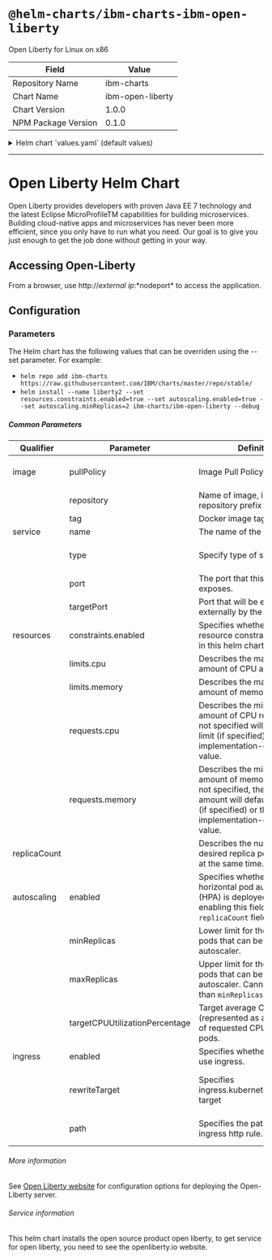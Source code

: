 # `@helm-charts/ibm-charts-ibm-open-liberty`

Open Liberty for Linux on x86

| Field               | Value            |
| ------------------- | ---------------- |
| Repository Name     | ibm-charts       |
| Chart Name          | ibm-open-liberty |
| Chart Version       | 1.0.0            |
| NPM Package Version | 0.1.0            |

<details>

<summary>Helm chart `values.yaml` (default values)</summary>

```yaml
###############################################################################
# Licensed Materials - Property of IBM.
# Copyright IBM Corporation 2017. All Rights Reserved.
# U.S. Government Users Restricted Rights - Use, duplication or disclosure
# restricted by GSA ADP Schedule Contract with IBM Corp.
#
# Contributors:
#  IBM Corporation - initial API and implementation
###############################################################################

###############################################################################
## Common image variables
###############################################################################
image:
  repository: openliberty/open-liberty
  tag: latest
  pullPolicy: IfNotPresent

service:
  type: NodePort
  name: openliberty
  port: 9080
  targetPort: 9080

###############################################################################
## Auto scaling
###############################################################################
replicaCount: 1
autoscaling:
  enabled: false
  minReplicas: 1
  maxReplicas: 10
  targetCPUUtilizationPercentage: 50

###############################################################################
## Resource constraints
###############################################################################
resources:
  constraints:
    enabled: false
  requests:
    cpu: 500m
    memory: 512Mi
  limits:
    cpu: 500m
    memory: 512Mi
ingress:
  enabled: false
  rewriteTarget: '/'
  path: '/openliberty'
```

</details>

---

# Open Liberty Helm Chart

Open Liberty provides developers with proven Java EE 7 technology and the latest Eclipse MicroProfileTM capabilities for building microservices. Building cloud-native apps and microservices has never been more efficient, since you only have to run what you need. Our goal is to give you just enough to get the job done without getting in your way.

## Accessing Open-Liberty

From a browser, use http://*external ip*:*nodeport\* to access the application.

## Configuration

### Parameters

The Helm chart has the following values that can be overriden using the --set parameter. For example:

- `helm repo add ibm-charts https://raw.githubusercontent.com/IBM/charts/master/repo/stable/`
- `helm install --name liberty2 --set resources.constraints.enabled=true --set autoscaling.enabled=true --set autoscaling.minReplicas=2 ibm-charts/ibm-open-liberty --debug`

##### Common Parameters

| Qualifier    | Parameter                      | Definition                                                                                                                                                         | Allowed Value                                                                                                                                                   |
| ------------ | ------------------------------ | ------------------------------------------------------------------------------------------------------------------------------------------------------------------ | --------------------------------------------------------------------------------------------------------------------------------------------------------------- |
| image        | pullPolicy                     | Image Pull Policy                                                                                                                                                  | Always, Never, or IfNotPresent. Defaults to Always if :latest tag is specified, or IfNotPresent otherwise                                                       |
|              | repository                     | Name of image, including repository prefix (if required).                                                                                                          | See Extended description of Docker tags                                                                                                                         |
|              | tag                            | Docker image tag.                                                                                                                                                  | See Docker tag description                                                                                                                                      |
| service      | name                           | The name of the port service.                                                                                                                                      |                                                                                                                                                                 |
|              | type                           | Specify type of service.                                                                                                                                           | Valid options are ExternalName, ClusterIP, NodePort, and LoadBalancer. see Publishing services - service types                                                  |
|              | port                           | The port that this container exposes.                                                                                                                              |                                                                                                                                                                 |
|              | targetPort                     | Port that will be exposed externally by the pod.                                                                                                                   |                                                                                                                                                                 |
| resources    | constraints.enabled            | Specifies whether the resource constraints specified in this helm chart are enabled.                                                                               | false (default) or true                                                                                                                                         |
|              | limits.cpu                     | Describes the maximum amount of CPU allowed.                                                                                                                       | Default is 500m. See Kubernetes - [meaning of CPU](https://kubernetes.io/docs/concepts/configuration/manage-compute-resources-container/#meaning-of-cpu)        |
|              | limits.memory                  | Describes the maximum amount of memory allowed.                                                                                                                    | Default is 512Mi. See Kubernetes - [meaning of Memory](https://kubernetes.io/docs/concepts/configuration/manage-compute-resources-container/#meaning-of-memory) |
|              | requests.cpu                   | Describes the minimum amount of CPU required - if not specified will default to limit (if specified) or otherwise implementation-defined value.                    | Default is 500m. See Kubernetes - [meaning of CPU](https://kubernetes.io/docs/concepts/configuration/manage-compute-resources-container/#meaning-of-cpu)        |
|              | requests.memory                | Describes the minimum amount of memory required. If not specified, the memory amount will default to the limit (if specified) or the implementation-defined value. | Default is 512Mi. See Kubernetes - [meaning of Memory](https://kubernetes.io/docs/concepts/configuration/manage-compute-resources-container/#meaning-of-memory) |
| replicaCount |                                | Describes the number of desired replica pods running at the same time.                                                                                             | Default is 1. See [Replica Sets](https://kubernetes.io/docs/concepts/workloads/controllers/replicaset)                                                          |
| autoscaling  | enabled                        | Specifies whether or not a horizontal pod autoscaler (HPA) is deployed. Note that enabling this field disables the `replicaCount` field.                           | false (default) or true                                                                                                                                         |
|              | minReplicas                    | Lower limit for the number of pods that can be set by the autoscaler.                                                                                              | Positive integer (default to 1)                                                                                                                                 |
|              | maxReplicas                    | Upper limit for the number of pods that can be set by the autoscaler. Cannot be lower than `minReplicas`.                                                          | Positive integer (default to 10)                                                                                                                                |
|              | targetCPUUtilizationPercentage | Target average CPU utilization (represented as a percentage of requested CPU) over all the pods.                                                                   | Integer between 1 and 100 (default to 50)                                                                                                                       |
| ingress      | enabled                        | Specifies whether or not to use ingress.                                                                                                                           | false (default) or true                                                                                                                                         |
|              | rewriteTarget                  | Specifies ingress.kubernetes.io/rewrite-target                                                                                                                     | See Kubernetes ingress.kubernetes.io/rewrite-target - https://github.com/kubernetes/ingress-nginx/tree/master/docs/examples/rewrite                             |
|              | path                           | Specifies the path for the ingress http rule.                                                                                                                      | See Kubernetes - https://kubernetes.io/docs/concepts/services-networking/ingress/                                                                               |

###### More information

See [Open Liberty website](https://openliberty.io/) for configuration options for deploying the Open-Liberty server.

###### Service information

This helm chart installs the open source product open liberty, to get service for open liberty, you need to see the openliberty.io website.
